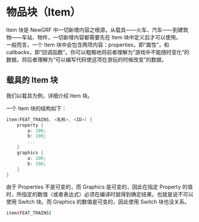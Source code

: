 # 物品块（Item）

Item 块是 NewGRF 中一切新增内容之根源，从载具——火车、汽车——到建筑物——车站、物件，一切新增内容都需要先在 Item 块中定义后才可以使用。\
一般而言，一个 Item 块中会包含两项内容：properties，即“属性”，和 callbacks，即“回调函数”。你可以粗略地将前者理解为“游戏中不能随时变化”的数据，将后者理解为“可以编写代码使这项在游玩的时候改变”的数据。

## 载具的 Item 块

我们以载具为例，详细介绍 Item 块。

一个 Item 块的结构如下：

```cpp
item(FEAT_TRAINS, <名称>, <ID>) {
    property {
        a: 100;
        b: 200;
        ...
    }
    graphics {
        a: 100;
        b: 200;
    }
}
```

由于 Properties 不是可变的，而 Graphics 是可变的，因此在指定 Property 的值时，所指定的数值（或者表达式）必须在编译时就得到确定结果。也就是说不可以使用 Switch 块。而 Graphics 的数值是可变的，因此使用 Switch 块也没关系。

```bash
item(FEAT_TRAINS)
```
